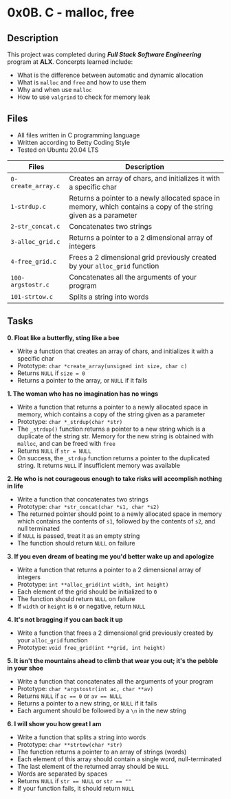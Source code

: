 # 0x0B. C - malloc, free

## Description 
This project was completed during ***Full Stack Software Engineering*** program at **ALX**. Concerpts learned include:
* What is the difference between automatic and dynamic allocation
* What is `malloc` and `free` and how to use them
* Why and when use `malloc`
* How to use `valgrind` to check for memory leak

## Files
* All files written in C programming language
* Written according to Betty Coding Style
* Tested on Ubuntu 20.04 LTS

| Files | Description |
| ------- | ---------- |
| `0-create_array.c` | Creates an array of chars, and initializes it with a specific char |
| `1-strdup.c` | Returns a pointer to a newly allocated space in memory, which contains a copy of the string given as a parameter |
| `2-str_concat.c` | Concatenates two strings |
| `3-alloc_grid.c` | Returns a pointer to a 2 dimensional array of integers |
| `4-free_grid.c` | Frees a 2 dimensional grid previously created by your `alloc_grid` function |
| `100-argstostr.c` | Concatenates all the arguments of your program |
| `101-strtow.c` | Splits a string into words |

## Tasks

**0. Float like a butterfly, sting like a bee**

* Write a function that creates an array of chars, and initializes it with a specific char
* Prototype: `char *create_array(unsigned int size, char c)`
* Returns `NULL` if `size = 0`
* Returns a pointer to the array, or `NULL` if it fails

**1. The woman who has no imagination has no wings**

* Write a function that returns a pointer to a newly allocated space in memory, which contains a copy of the string given as a parameter
* Prototype: `char *_strdup(char *str)`
* The `_strdup()` function returns a pointer to a new string which is a duplicate of the string str. Memory for the new string is obtained with `malloc`, and can be freed with `free`
* Returns `NULL` if `str = NULL`
* On success, the `_strdup` function returns a pointer to the duplicated string. It returns `NULL` if insufficient memory was available

**2. He who is not courageous enough to take risks will accomplish nothing in life**

* Write a function that concatenates two strings
* Prototype: `char *str_concat(char *s1, char *s2)`
* The returned pointer should point to a newly allocated space in memory which contains the contents of `s1`, followed by the contents of `s2`, and null terminated
* if `NULL` is passed, treat it as an empty string
* The function should return `NULL` on failure

**3. If you even dream of beating me you'd better wake up and apologize**

* Write a function that returns a pointer to a 2 dimensional array of integers
* Prototype: `int **alloc_grid(int width, int height)`
* Each element of the grid should be initialized to `0`
* The function should return `NULL` on failure
* If `width` or `height` is `0` or negative, return `NULL`

**4. It's not bragging if you can back it up**

* Write a function that frees a 2 dimensional grid previously created by your `alloc_grid` function
* Prototype: `void free_grid(int **grid, int height)`

**5. It isn't the mountains ahead to climb that wear you out; it's the pebble in your shoe**

* Write a function that concatenates all the arguments of your program
* Prototype: `char *argstostr(int ac, char **av)`
* Returns `NULL` if `ac == 0` or `av == NULL`
* Returns a pointer to a new string, or `NULL` if it fails
* Each argument should be followed by a `\n` in the new string

**6. I will show you how great I am**

* Write a function that splits a string into words
* Prototype: `char **strtow(char *str)`
* The function returns a pointer to an array of strings (words)
* Each element of this array should contain a single word, null-terminated
* The last element of the returned array should be `NULL`
* Words are separated by spaces
* Returns `NULL` if `str == NULL` or `str == ""`
* If your function fails, it should return `NULL`
